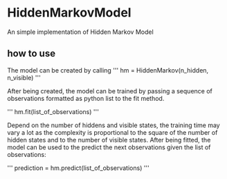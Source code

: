 # HiddenMarkovModel
An simple implementation of Hidden Markov Model

## how to use
The model can be created by calling 
'''
hm = HiddenMarkov(n_hidden, n_visible)
'''

After being created, the model can be trained by passing a sequence of observations formatted as python list to the fit method.

'''
hm.fit(list_of_observations)
'''

Depend on the number of hiddens and visible states, the training time may vary a lot as the complexity is proportional to the square of the number of hidden states and to the number of visible states. After being fitted, the model can be used to the predict the next observations given the list of observations:

'''
prediction = hm.predict(list_of_observations)
'''
